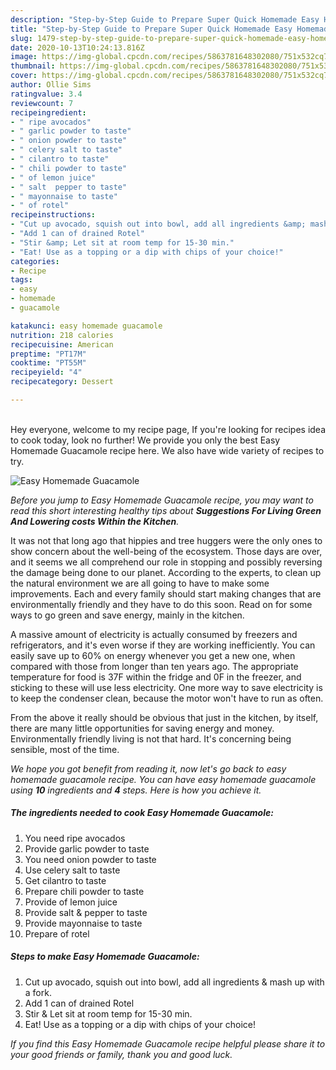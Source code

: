 ```yaml
---
description: "Step-by-Step Guide to Prepare Super Quick Homemade Easy Homemade Guacamole"
title: "Step-by-Step Guide to Prepare Super Quick Homemade Easy Homemade Guacamole"
slug: 1479-step-by-step-guide-to-prepare-super-quick-homemade-easy-homemade-guacamole
date: 2020-10-13T10:24:13.816Z
image: https://img-global.cpcdn.com/recipes/5863781648302080/751x532cq70/easy-homemade-guacamole-recipe-main-photo.jpg
thumbnail: https://img-global.cpcdn.com/recipes/5863781648302080/751x532cq70/easy-homemade-guacamole-recipe-main-photo.jpg
cover: https://img-global.cpcdn.com/recipes/5863781648302080/751x532cq70/easy-homemade-guacamole-recipe-main-photo.jpg
author: Ollie Sims
ratingvalue: 3.4
reviewcount: 7
recipeingredient:
- " ripe avocados"
- " garlic powder to taste"
- " onion powder to taste"
- " celery salt to taste"
- " cilantro to taste"
- " chili powder to taste"
- " of lemon juice"
- " salt  pepper to taste"
- " mayonnaise to taste"
- " of rotel"
recipeinstructions:
- "Cut up avocado, squish out into bowl, add all ingredients &amp; mash up with a fork."
- "Add 1 can of drained Rotel"
- "Stir &amp; Let sit at room temp for 15-30 min."
- "Eat! Use as a topping or a dip with chips of your choice!"
categories:
- Recipe
tags:
- easy
- homemade
- guacamole

katakunci: easy homemade guacamole 
nutrition: 218 calories
recipecuisine: American
preptime: "PT17M"
cooktime: "PT55M"
recipeyield: "4"
recipecategory: Dessert

---
```

<br>
Hey everyone, welcome to my recipe page, If you're looking for recipes idea to cook today, look no further! We provide you only the best Easy Homemade Guacamole recipe here. We also have wide variety of recipes to try.
<br>


![Easy Homemade Guacamole](https://img-global.cpcdn.com/recipes/5863781648302080/751x532cq70/easy-homemade-guacamole-recipe-main-photo.jpg)

<i>Before you jump to Easy Homemade Guacamole recipe, you may want to read this short interesting healthy tips about 
<strong>Suggestions For Living Green And Lowering costs Within the Kitchen</strong>.</i>
</br>

It was not that long ago that hippies and tree huggers were the only ones to show concern about the well-being of the ecosystem. Those days are over, and it seems we all comprehend our role in stopping and possibly reversing the damage being done to our planet. According to the experts, to clean up the natural environment we are all going to have to make some improvements. Each and every family should start making changes that are environmentally friendly and they have to do this soon. Read on for some ways to go green and save energy, mainly in the kitchen.

A massive amount of electricity is actually consumed by freezers and refrigerators, and it's even worse if they are working inefficiently. You can easily save up to 60% on energy whenever you get a new one, when compared with those from longer than ten years ago. The appropriate temperature for food is 37F within the fridge and 0F in the freezer, and sticking to these will use less electricity. One more way to save electricity is to keep the condenser clean, because the motor won't have to run as often.

From the above it really should be obvious that just in the kitchen, by itself, there are many little opportunities for saving energy and money. Environmentally friendly living is not that hard. It's concerning being sensible, most of the time.


<i>We hope you got benefit from reading it, now let's go back to easy homemade guacamole recipe. You can have easy homemade guacamole using <strong>10</strong> ingredients and <strong>4</strong> steps. Here is how you achieve it.
</i>

##### The ingredients needed to cook Easy Homemade Guacamole:

1. You need  ripe avocados
1. Provide  garlic powder to taste
1. You need  onion powder to taste
1. Use  celery salt to taste
1. Get  cilantro to taste
1. Prepare  chili powder to taste
1. Provide  of lemon juice
1. Provide  salt &amp; pepper to taste
1. Provide  mayonnaise to taste
1. Prepare  of rotel


##### Steps to make Easy Homemade Guacamole:

1. Cut up avocado, squish out into bowl, add all ingredients &amp; mash up with a fork.
1. Add 1 can of drained Rotel
1. Stir &amp; Let sit at room temp for 15-30 min.
1. Eat! Use as a topping or a dip with chips of your choice!


<i>If you find this Easy Homemade Guacamole recipe helpful please share it to your good friends or family, thank you and good luck.</i>
